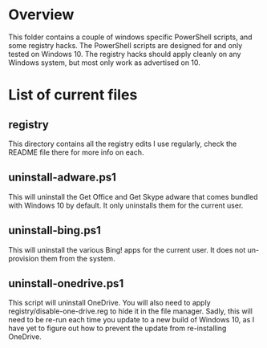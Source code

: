 # Overview
This folder contains a couple of windows specific PowerShell scripts,
and some registry hacks.  The PowerShell scripts are designed for and
only tested on Windows 10.  The registry hacks should apply cleanly on
any Windows system, but most only work as advertised on 10.

# List of current files
## registry
This directory contains all the registry edits I use regularly, check
the README file there for more info on each.

## uninstall-adware.ps1
This will uninstall the Get Office and Get Skype adware that comes
bundled with Windows 10 by default.  It only uninstalls them for the
current user.

## uninstall-bing.ps1
This will uninstall the various Bing! apps for the current user.  It does
not un-provision them from the system.

## uninstall-onedrive.ps1
This script will uninstall OneDrive.  You will also need to apply
registry/disable-one-drive.reg to hide it in the file manager.  Sadly,
this will need to be re-run each time you update to a new build of
Windows 10, as I have yet to figure out how to prevent the update from
re-installing OneDrive.
